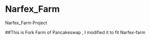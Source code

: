 # Narfex_Farm
Narfex_Farm Project

##This is Fork Farm of Pancakeswap , I modified it to fit Narfex-farm
